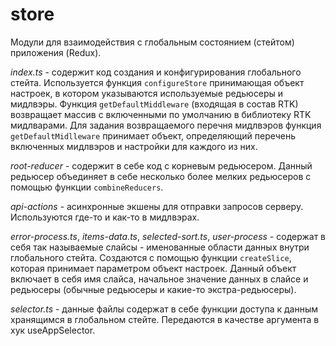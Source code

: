 # store

Модули для взаимодействия с глобальным состоянием (стейтом) приложения (Redux).

*index.ts* - содержит код создания и конфигурирования глобального стейта.
Используется функция `configureStore` принимающая объект настроек, в котором указываются используемые редьюсеры и мидлвэры.
Функция `getDefaultMiddleware` (входящая в состав RTK) возвращает массив с включенными по умолчанию в библиотеку RTK мидлварами.
Для задания возвращаемого перечня мидлвэров функция `getDefaultMidlleware` принимает объект, определяющий перечень включенных мидлвэров и настройки для каждого из них.

*root-reducer* - содержит в себе код с корневым редьюсером.
Данный редьюсер объединяет в себе несколько более мелких редьюсеров с помощью функции `combineReducers`.

*api-actions* - асинхронные экшены для отправки запросов серверу.
Используются где-то и как-то в мидлвэрах.

*error-process.ts*, *items-data.ts*, *selected-sort.ts*, *user-process* - 
содержат в себя так называемые слайсы - именованные области данных внутри глобального стейта. 
Создаются с помощью функции `createSlice`, которая принимает параметром объект настроек. 
Данный объект включает в себя имя слайса, начальное значение данных в слайсе и редьюсеры (обычные редьюсеры и какие-то экстра-редьюсеры).

*selector.ts* - данные файлы содержат в себе функции доступа к данным хранящимся в глобальном стейте.
Передаются в качестве аргумента в хук useAppSelector.
